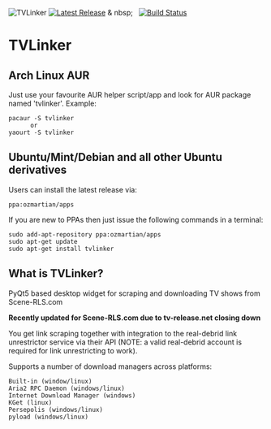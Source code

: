 ![TVLinker](http://tvlinker.ozmartians.com/images/header-banner.png) 
[![Latest Release](http://tvlinker.ozmartians.com/images/button-latest-release.png)](https://github.com/ozmartian/tvlinker/releases/latest)
&
nbsp;&nbsp;&nbsp;&nbsp;[![Build Status](https://travis-ci.org/ozmartian/tvlinker.svg?branch=master)](https://travis-ci.org/ozmartian/tvlinker)
# TVLinker

## Arch Linux AUR

Just use your favourite AUR helper script/app and look for AUR package named 'tvlinker'. Example:

    pacaur -S tvlinker
          or
    yaourt -S tvlinker

## Ubuntu/Mint/Debian and all other Ubuntu derivatives

Users can install the latest release via:

    ppa:ozmartian/apps

If you are new to PPAs then just issue the following commands in a terminal:

    sudo add-apt-repository ppa:ozmartian/apps
    sudo apt-get update
    sudo apt-get install tvlinker

## What is TVLinker?

 PyQt5 based desktop widget for scraping and downloading TV shows from Scene-RLS.com

 **Recently updated for Scene-RLS.com due to tv-release.net closing down**

 You get link scraping together with integration to the real-debrid link unrestrictor
 service via their API (NOTE: a valid real-debrid account is required for link unrestricting
 to work).

 Supports a number of download managers across platforms:

    Built-in (window/linux)
    Aria2 RPC Daemon (windows/linux)
    Internet Download Manager (windows)
    KGet (linux)
    Persepolis (windows/linux)
    pyload (windows/linux)
